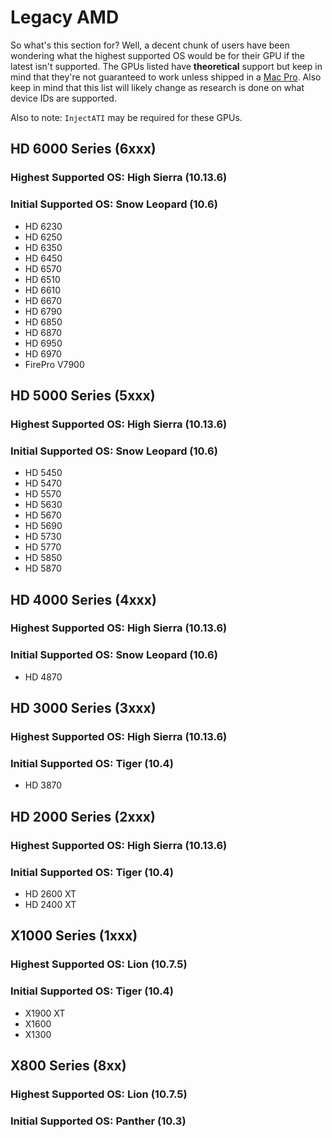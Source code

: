 # Legacy AMD

So what's this section for? Well, a decent chunk of users have been wondering what the highest supported OS would be for their GPU if the latest isn't supported. The GPUs listed have **theoretical** support but keep in mind that they're not guaranteed to work unless shipped in a [Mac Pro](https://support.apple.com/en-lamr/HT201805). Also keep in mind that this list will likely change as research is done on what device IDs are supported.

Also to note: `InjectATI` may be required for these GPUs.

## HD 6000 Series (6xxx)

### Highest Supported OS: High Sierra (10.13.6)

### Initial Supported OS: Snow Leopard (10.6)

* HD 6230
* HD 6250
* HD 6350
* HD 6450
* HD 6570
* HD 6510
* HD 6610
* HD 6670
* HD 6790
* HD 6850
* HD 6870
* HD 6950
* HD 6970
* FirePro V7900

## HD 5000 Series (5xxx)

### Highest Supported OS: High Sierra (10.13.6)

### Initial Supported OS: Snow Leopard (10.6)

* HD 5450
* HD 5470
* HD 5570
* HD 5630
* HD 5670
* HD 5690
* HD 5730
* HD 5770
* HD 5850
* HD 5870

## HD 4000 Series (4xxx)

### Highest Supported OS: High Sierra (10.13.6)

### Initial Supported OS: Snow Leopard (10.6)

* HD 4870

## HD 3000 Series (3xxx)

### Highest Supported OS: High Sierra (10.13.6)

### Initial Supported OS: Tiger (10.4)

* HD 3870

## HD 2000 Series (2xxx)

### Highest Supported OS: High Sierra (10.13.6)

### Initial Supported OS: Tiger (10.4)

* HD 2600 XT
* HD 2400 XT

## X1000 Series (1xxx)

### Highest Supported OS: Lion (10.7.5)

### Initial Supported OS: Tiger (10.4)

* X1900 XT
* X1600
* X1300

## X800 Series (8xx)

### Highest Supported OS: Lion (10.7.5)

### Initial Supported OS: Panther (10.3)
